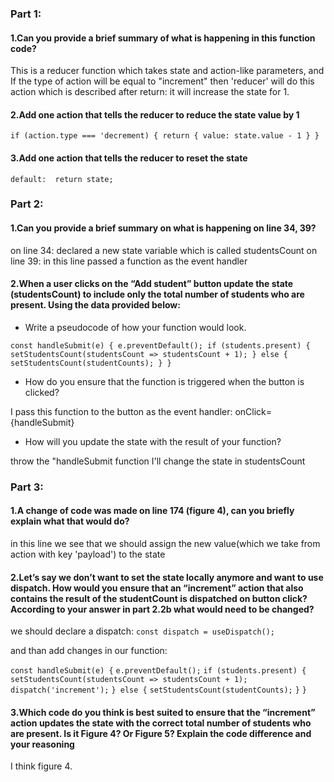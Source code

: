 
### Part 1:

#### 1.Can you provide a brief summary of what is happening in this function code?

This is a reducer function which takes state and action-like parameters, and If the type of action will be equal to "increment" then 'reducer' will do this action which is described after return: it will increase the state for 1.

#### 2.Add one action that tells the reducer to reduce the state value by 1

`if (action.type === 'decrement) {
    return {
        value: state.value - 1
    }
}`

#### 3.Add one action that tells the reducer to reset the state

`default: 
    return state;`



### Part 2:

#### 1.Can you provide a brief summary on what is happening on line 34, 39?

on line 34: declared a new state variable which is called studentsCount
on line 39: in this line passed a function as the event handler

#### 2.When a user clicks on the “Add student” button update the state (studentsCount) to include only the total number of students who are present. Using the data provided below:

+ Write a pseudocode of how your function would look.

`const handleSubmit(e) {
    e.preventDefault();
    if (students.present) {
        setStudentsCount(studentsCount => studentsCount + 1);
    } else {
        setStudentsCount(studentCounts);
    }
  }`

+ How do you ensure that the function is triggered when the button is clicked?

I pass this function to the button as the event handler: onClick={handleSubmit}

+ How will you update the state with the result of your function?

throw the "handleSubmit function I'll change the state in studentsCount


### Part 3:

#### 1.A change of code was made on line 174 (figure 4), can you briefly explain what that would do?

in this line we see that we should assign the new value(which we take from action with key 'payload') to the state

#### 2.Let’s say we don’t want to set the state locally anymore and want to use dispatch. How would you ensure that an “increment” action that also contains the result of the studentCount is dispatched on button click? According to your answer in part 2.2b what would need to be changed?

we should declare a dispatch:
`const dispatch = useDispatch();`

and than add changes in our function:

`const handleSubmit(e) {`
    `e.preventDefault();`
    `if (students.present) {`
        `setStudentsCount(studentsCount => studentsCount + 1);`
        `dispatch('increment');`
    `} else {`
        `setStudentsCount(studentCounts);`
    `}`
  `}`


#### 3.Which code do you think is best suited to ensure that the “increment” action updates the state with the correct total number of students who are present. Is it Figure 4? Or Figure 5? Explain the code difference and your reasoning

I think figure 4.